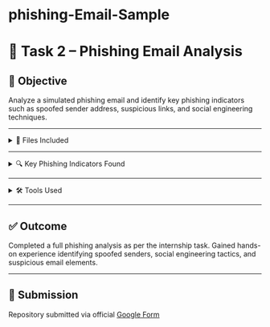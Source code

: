 # phishing-Email-Sample
# 🚨 Task 2 – Phishing Email Analysis

## 📌 Objective
Analyze a simulated phishing email and identify key phishing indicators such as spoofed sender address, suspicious links, and social engineering techniques.

---

<details>
<summary>📁 Files Included</summary>

- `Phishing_Report_Updated.pdf` – Detailed analysis of phishing email indicators  
- `phishing_email_screenshot.png` – Screenshot of the email written in Notepad  
- `README.md` – This file

</details>

---

<details>
<summary>🔍 Key Phishing Indicators Found</summary>

- 📧 **Spoofed Email Address** – Fake sender: `support@paypalsecurity.com`  
- 🔗 **Suspicious Link** – Mismatched URL: `https://paypal-security-check.com/login`  
- ⚠️ **Threatening Language** – “Failure to do so will result in permanent suspension”  
- 👤 **Generic Greeting** – “Dear Customer” (no personalization)  
- 📬 **Header Issues** – Simulated SPF/DKIM failures and reply-to mismatch  

</details>

---

<details>
<summary>🛠 Tools Used</summary>

- [MXToolbox Header Analyzer](https://mxtoolbox.com/EmailHeaders.aspx)  
- [Google Admin Toolbox](https://toolbox.googleapps.com/apps/messageheader/)  
- Manual inspection using Notepad and browser

</details>

---

## ✅ Outcome
Completed a full phishing analysis as per the internship task. Gained hands-on experience identifying spoofed senders, social engineering tactics, and suspicious email elements.

---

## 🔗 Submission
Repository submitted via official [Google Form](https://forms.gle/8Gm83s53KbyXs3Ne9)

